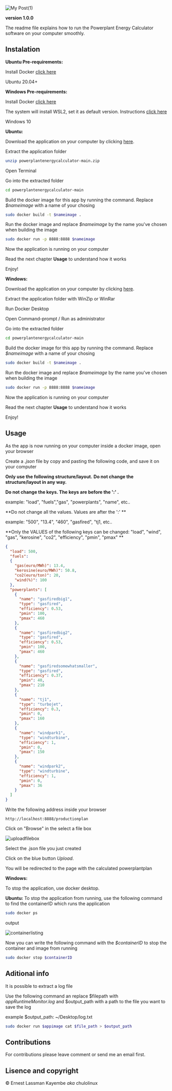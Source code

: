 ![My Post(1)](https://user-images.githubusercontent.com/65361748/120073861-6c55f000-c09a-11eb-82fd-58c42e8c02e2.png)


**version 1.0.0**

The readme file explains how to run the Powerplant Energy Calculator software on your computer smoothly.

## Instalation


**Ubuntu Pre-requirements:**

Install Docker [click here](https://docs.docker.com/engine/install/ubuntu/)

Ubuntu 20.04+

**Windows Pre-requirements:**

Install Docker [click here](https://docs.microsoft.com/en-us/virtualization/windowscontainers/quick-start/set-up-environment?tabs=Windows-10)

The system will install WSL2, set it as default version. Instructions [click here](https://docs.microsoft.com/en-us/windows/wsl/install-win10#step-4---download-the-linux-kernel-update-package)

Windows 10

**Ubuntu:**

Download the application on your computer by clicking [here](https://github.com/ernesto03/powerplantenergycalculator/archive/refs/heads/main.zip).

Extract the application folder
```sh
unzip powerplantenergycalculator-main.zip
```
Open Terminal

Go into the extracted folder
```sh
cd powerplantenergycalculator-main
```
Build the docker image for this app by running the command. Replace *$nameimage* with a name of your chosing
```sh
sudo docker build -t $nameimage .
```
Run the docker image and replace *$nameimage* by the name you've chosen when building the image
```sh
sudo docker run -p 8888:8888 $nameimage
```
Now the application is running on your computer

Read the next chapter **Usage** to understand how it works

Enjoy!

**Windows:**

Download the application on your computer by clicking [here](https://github.com/ernesto03/powerplantenergycalculator/archive/refs/heads/main.zip).

Extract the application folder with WinZip or WinRar

Run Docker Desktop

Open Command-prompt / Run as administrator

Go into the extracted folder
```sh
cd powerplantenergycalculator-main
```
Build the docker image for this app by running the command. Replace *$nameimage* with a name of your chosing
```sh
sudo docker build -t $nameimage .
```
Run the docker image and replace *$nameimage* by the name you've chosen when building the image
```sh
sudo docker run -p 8888:8888 $nameimage
```
Now the application is running on your computer

Read the next chapter **Usage** to understand how it works

Enjoy!

## Usage

As the app is now running on your computer inside a docker image, open your browser

Create a *.json* file by copy and pasting the following code, and save it on your computer

**Only use the following structure/layout.**
**Do not change the structure/layout in any way.**

**Do not change the keys. The keys are before the ':' .**

example: "load", "fuels","gas", "powerplants", "name", etc..

**Do not change all the values. Values are after the ':' **

example: "500", "13.4", "460", "gasfired", "tj1, etc..

**Only the VALUES of the following keys can be changed: "load", "wind", "gas", "kerosine", "co2", "efficiency", "pmin", "pmax" **

```json
{
  "load": 500,
  "fuels":
  {
    "gas(euro/MWh)": 13.4,
    "kerosine(euro/MWh)": 50.8,
    "co2(euro/ton)": 20,
    "wind(%)": 100
  },
  "powerplants": [
    {
      "name": "gasfiredbig1",
      "type": "gasfired",
      "efficiency": 0.53,
      "pmin": 100,
      "pmax": 460
    },
    {
      "name": "gasfiredbig2",
      "type": "gasfired",
      "efficiency": 0.53,
      "pmin": 100,
      "pmax": 460
    },
    {
      "name": "gasfiredsomewhatsmaller",
      "type": "gasfired",
      "efficiency": 0.37,
      "pmin": 40,
      "pmax": 210
    },
    {
      "name": "tj1",
      "type": "turbojet",
      "efficiency": 0.3,
      "pmin": 0,
      "pmax": 160
    },
    {
      "name": "windpark1",
      "type": "windturbine",
      "efficiency": 1,
      "pmin": 0,
      "pmax": 150
    },
    {
      "name": "windpark2",
      "type": "windturbine",
      "efficiency": 1,
      "pmin": 0,
      "pmax": 36
    }
  ]
}
```


Write the following address inside your browser 
```
http://localhost:8888/productionplan
```

Click on "Browse" in the select a file box

![uploadfilebox](https://user-images.githubusercontent.com/65361748/120082510-c28b5900-c0c3-11eb-89f7-a0065bb043b6.png)

Select the .json file you just created

Click on the blue button *Upload*.

You will be redirected to the page with the calculated powerplantplan

**Windows:**

To stop the application, use docker desktop.

**Ubuntu:**
To stop the application from running, use the following command to find the containerID which runs the application
```sh
sudo docker ps
```
output

![containerlisting](https://user-images.githubusercontent.com/65361748/120083887-32054680-c0cc-11eb-9314-0235fe99238d.png)

Now you can write the following command with the *$containerID* to stop the container and image from running
```sh
sudo docker stop $containerID
```
## Aditional info

It is possible to extract a log file

Use the following command an replace $filepath with *appRuntimeMonitor.log* and $output_path with a path to the file you want to save the log

example $output_path: ~/Desktop/log.txt
```sh
sudo docker run $appimage cat $file_path > $output_path
```

## Contributions

For contributions please leave comment or send me an email first.

## Lisence and copyright

© Ernest Lassman Kayembe *aka* chulolinux
